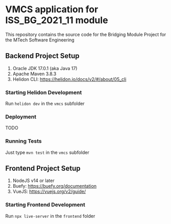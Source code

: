 # VMCS application for ISS_BG_2021_11 module
This repository contains the source code for the Bridging Module Project for the MTech Software Engineering

## Backend Project Setup
1. Oracle JDK 17.0.1 (aka Java 17)
2. Apache Maven 3.8.3
3. Helidon CLI: https://helidon.io/docs/v2/#/about/05_cli

### Starting Helidon Development
Run `helidon dev` in the `vmcs` subfolder 

### Deployment
TODO

### Running Tests
Just type `mvn test` in the `vmcs` subfolder

## Frontend Project Setup
1. NodeJS v14 or later
2. Buefy: https://buefy.org/documentation
3. VueJS: https://vuejs.org/v2/guide/

### Starting Frontend Development
Run `npx live-server` in the `frontend` folder
